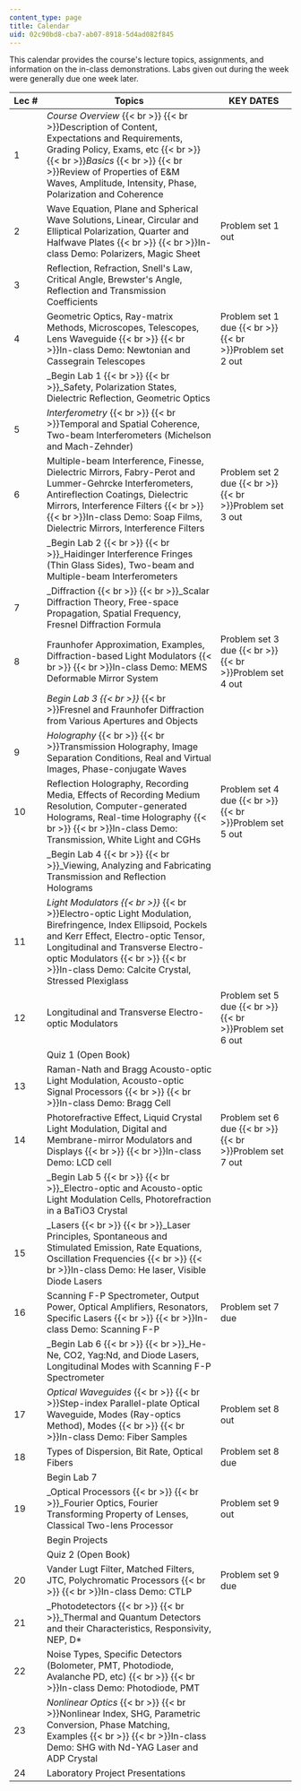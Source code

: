 ```yaml
---
content_type: page
title: Calendar
uid: 02c90bd8-cba7-ab07-8918-5d4ad082f845
---
```


This calendar provides the course's lecture topics, assignments, and information on the in-class demonstrations. Labs given out during the week were generally due one week later.

| Lec # | Topics | KEY DATES |
| --- | --- | --- |
| 1 | _Course Overview_  {{< br >}}  {{< br >}}Description of Content, Expectations and Requirements, Grading Policy, Exams, etc  {{< br >}}  {{< br >}}_Basics_  {{< br >}}  {{< br >}}Review of Properties of E&M Waves, Amplitude, Intensity, Phase, Polarization and Coherence |  |
| 2 | Wave Equation, Plane and Spherical Wave Solutions, Linear, Circular and Elliptical Polarization, Quarter and Halfwave Plates  {{< br >}}  {{< br >}}In-class Demo: Polarizers, Magic Sheet | Problem set 1 out |
| 3 | Reflection, Refraction, Snell's Law, Critical Angle, Brewster's Angle, Reflection and Transmission Coefficients |  |
| 4 | Geometric Optics, Ray-matrix Methods, Microscopes, Telescopes, Lens Waveguide  {{< br >}}  {{< br >}}In-class Demo: Newtonian and Cassegrain Telescopes | Problem set 1 due  {{< br >}}  {{< br >}}Problem set 2 out |
|  | _Begin Lab 1  {{< br >}}  {{< br >}}_Safety, Polarization States, Dielectric Reflection, Geometric Optics |  |
| 5 | _Interferometry_  {{< br >}}  {{< br >}}Temporal and Spatial Coherence, Two-beam Interferometers (Michelson and Mach-Zehnder) |  |
| 6 | Multiple-beam Interference, Finesse, Dielectric Mirrors, Fabry-Perot and Lummer-Gehrcke Interferometers, Antireflection Coatings, Dielectric Mirrors, Interference Filters  {{< br >}}  {{< br >}}In-class Demo: Soap Films, Dielectric Mirrors, Interference Filters | Problem set 2 due  {{< br >}}  {{< br >}}Problem set 3 out |
|  | _Begin Lab 2  {{< br >}}  {{< br >}}_Haidinger Interference Fringes (Thin Glass Sides), Two-beam and Multiple-beam Interferometers |  |
| 7 | _Diffraction  {{< br >}}  {{< br >}}_Scalar Diffraction Theory, Free-space Propagation, Spatial Frequency, Fresnel Diffraction Formula |  |
| 8 | Fraunhofer Approximation, Examples, Diffraction-based Light Modulators  {{< br >}}  {{< br >}}In-class Demo: MEMS Deformable Mirror System | Problem set 3 due  {{< br >}}  {{< br >}}Problem set 4 out |
|  | _Begin Lab 3  {{< br >}}_  {{< br >}}Fresnel and Fraunhofer Diffraction from Various Apertures and Objects |  |
| 9 | _Holography_  {{< br >}}  {{< br >}}Transmission Holography, Image Separation Conditions, Real and Virtual Images, Phase-conjugate Waves |  |
| 10 | Reflection Holography, Recording Media, Effects of Recording Medium Resolution, Computer-generated Holograms, Real-time Holography  {{< br >}}  {{< br >}}In-class Demo: Transmission, White Light and CGHs | Problem set 4 due  {{< br >}}  {{< br >}}Problem set 5 out |
|  | _Begin Lab 4  {{< br >}}  {{< br >}}_Viewing, Analyzing and Fabricating Transmission and Reflection Holograms |  |
| 11 | _Light Modulators  {{< br >}}_  {{< br >}}Electro-optic Light Modulation, Birefringence, Index Ellipsoid, Pockels and Kerr Effect, Electro-optic Tensor, Longitudinal and Transverse Electro-optic Modulators  {{< br >}}  {{< br >}}In-class Demo: Calcite Crystal, Stressed Plexiglass |  |
| 12 | Longitudinal and Transverse Electro-optic Modulators | Problem set 5 due  {{< br >}}  {{< br >}}Problem set 6 out |
|  | Quiz 1 (Open Book) |  |
| 13 | Raman-Nath and Bragg Acousto-optic Light Modulation, Acousto-optic Signal Processors  {{< br >}}  {{< br >}}In-class Demo: Bragg Cell |  |
| 14 | Photorefractive Effect, Liquid Crystal Light Modulation, Digital and Membrane-mirror Modulators and Displays  {{< br >}}  {{< br >}}In-class Demo: LCD cell | Problem set 6 due  {{< br >}}  {{< br >}}Problem set 7 out |
|  | _Begin Lab 5  {{< br >}}  {{< br >}}_Electro-optic and Acousto-optic Light Modulation Cells, Photorefraction in a BaTiO3 Crystal |  |
| 15 | _Lasers  {{< br >}}  {{< br >}}_Laser Principles, Spontaneous and Stimulated Emission, Rate Equations, Oscillation Frequencies  {{< br >}}  {{< br >}}In-class Demo: He laser, Visible Diode Lasers |  |
| 16 | Scanning F-P Spectrometer, Output Power, Optical Amplifiers, Resonators, Specific Lasers  {{< br >}}  {{< br >}}In-class Demo: Scanning F-P | Problem set 7 due |
|  | _Begin Lab 6  {{< br >}}  {{< br >}}_He-Ne, CO2, Yag:Nd, and Diode Lasers, Longitudinal Modes with Scanning F-P Spectrometer |  |
| 17 | _Optical Waveguides_  {{< br >}}  {{< br >}}Step-index Parallel-plate Optical Waveguide, Modes (Ray-optics Method), Modes  {{< br >}}  {{< br >}}In-class Demo: Fiber Samples | Problem set 8 out |
| 18 | Types of Dispersion, Bit Rate, Optical Fibers | Problem set 8 due |
|  | Begin Lab 7 |  |
| 19 | _Optical Processors  {{< br >}}  {{< br >}}_Fourier Optics, Fourier Transforming Property of Lenses, Classical Two-lens Processor | Problem set 9 out |
|  | Begin Projects |  |
|  | Quiz 2 (Open Book) |  |
| 20 | Vander Lugt Filter, Matched Filters, JTC, Polychromatic Processors  {{< br >}}  {{< br >}}In-class Demo: CTLP | Problem set 9 due |
| 21 | _Photodetectors  {{< br >}}  {{< br >}}_Thermal and Quantum Detectors and their Characteristics, Responsivity, NEP, D\* |  |
| 22 | Noise Types, Specific Detectors (Bolometer, PMT, Photodiode, Avalanche PD, etc)  {{< br >}}  {{< br >}}In-class Demo: Photodiode, PMT |  |
| 23 | _Nonlinear Optics_  {{< br >}}  {{< br >}}Nonlinear Index, SHG, Parametric Conversion, Phase Matching, Examples  {{< br >}}  {{< br >}}In-class Demo: SHG with Nd-YAG Laser and ADP Crystal |  |
| 24 | Laboratory Project Presentations |